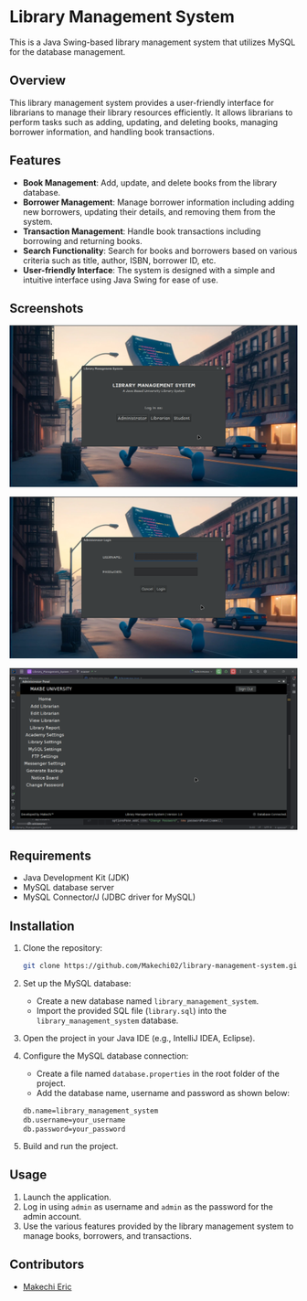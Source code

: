 # Library Management System

This is a Java Swing-based library management system that utilizes MySQL for the database management.

## Overview

This library management system provides a user-friendly interface for librarians to manage their library resources efficiently. It allows librarians to perform tasks such as adding, updating, and deleting books, managing borrower information, and handling book transactions.

## Features

- **Book Management**: Add, update, and delete books from the library database.
- **Borrower Management**: Manage borrower information including adding new borrowers, updating their details, and removing them from the system.
- **Transaction Management**: Handle book transactions including borrowing and returning books.
- **Search Functionality**: Search for books and borrowers based on various criteria such as title, author, ISBN, borrower ID, etc.
- **User-friendly Interface**: The system is designed with a simple and intuitive interface using Java Swing for ease of use.

## Screenshots
![Screenshot 1](./screenshots/Screenshot_2024-04-07_20-09-52.png)

![Screenshot 2](./screenshots/Screenshot_2024-04-07_20-10-04.png)

![Screenshot 3](./screenshots/Screenshot_2024-04-07_16-19-52.png)

## Requirements

- Java Development Kit (JDK)
- MySQL database server
- MySQL Connector/J (JDBC driver for MySQL)

## Installation

1. Clone the repository:
    ```bash
    git clone https://github.com/Makechi02/library-management-system.git
    ```

2. Set up the MySQL database:
    - Create a new database named `library_management_system`.
    - Import the provided SQL file (`library.sql`) into the `library_management_system` database.

3. Open the project in your Java IDE (e.g., IntelliJ IDEA, Eclipse).

4. Configure the MySQL database connection:
    - Create a file named `database.properties` in the root folder of the project.
    - Add the database name, username and password as shown below:
    ```
   db.name=library_management_system
   db.username=your_username
   db.password=your_password
      ```
5. Build and run the project.

## Usage

1. Launch the application.
2. Log in using `admin` as username and `admin` as the password for the admin account.
3. Use the various features provided by the library management system to manage books, borrowers, and transactions.

## Contributors

- [Makechi Eric](https://github.com/Makechi02)
